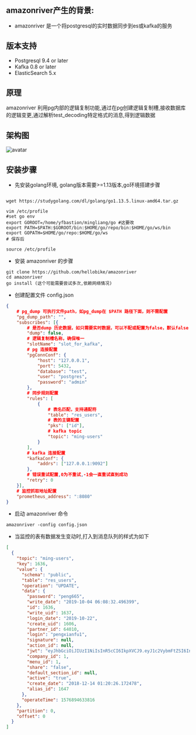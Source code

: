 ## amazonriver产生的背景:
- amazonriver 是一个将postgresql的实时数据同步到es或kafka的服务

## 版本支持
- Postgresql 9.4 or later
- Kafka 0.8 or later
- ElasticSearch 5.x

## 原理
amazonriver 利用pg内部的逻辑复制功能,通过在pg创建逻辑复制槽,接收数据库的逻辑变更,通过解析test_decoding特定格式的消息,得到逻辑数据

## 架构图
![avatar](https://raw.githubusercontent.com/hellobike/amazonriver/master/doc/arch.png)

## 安装步骤
- 先安装golang环境, golang版本需要>=1.13版本,go环境搭建步骤

``` shell

wget https://studygolang.com/dl/golang/go1.13.5.linux-amd64.tar.gz

vim /etc/profile
#set go env
export GOROOT=/home/yfbastion/mingliang/go #这要改
export PATH=$PATH:$GOROOT/bin:$HOME/go/repo/bin:$HOME/go/ws/bin
export GOPATH=$HOME/go/repo:$HOME/go/ws
# 保存后

source /etc/profile
```
- 安装 amazonriver 的步骤

``` shell
git clone https://github.com/hellobike/amazonriver
cd amazonriver
go install (这个可能需要尝试多次,依赖网络情况)
```
- 创建配置文件 config.json

``` json
{
    # pg_dump 可执行文件path，如pg_dump在 $PATH 路径下面，则不需配置
    "pg_dump_path": "",
    "subscribes": [{
        # 是否dump 历史数据，如只需要实时数据，可以不配或配置为false，默认false
        "dump": false,
        # 逻辑复制槽名称，确保唯一
        "slotName": "slot_for_kafka",
        # pg 连接配置
        "pgConnConf": {
            "host": "127.0.0.1",
            "port": 5432,
            "database": "test",
            "user": "postgres",
            "password": "admin"
        },
        # 同步规则配置
        "rules": [
            {
                # 表名匹配，支持通配符
                "table": "res_users",
                # 表的主键配置
                "pks": ["id"],
                # kafka topic
                "topic": "ming-users"
            }
        ],
        # kafka 连接配置
        "kafkaConf": {
            "addrs": ["127.0.0.1:9092"]
        },
        # 错误重试配置,0为不重试,-1会一直重试直到成功
        "retry": 0
    }],
    # 监控抓取地址配置
    "prometheus_address": ":8080"
}
```
- 启动 amazonriver 命令

``` shell
amazonriver -config config.json
```

- 当监控的表有数据发生变动时,打入到消息队列的样式为如下

```json
[
  {
    "topic": "ming-users",
    "key": 1636,
    "value": {
      "schema": "public",
      "table": "res_users",
      "operation": "UPDATE",
      "data": {
        "password": "peng665",
        "write_date": "2019-10-04 06:08:32.496399",
        "id": 1636,
        "write_uid": 1637,
        "login_date": "2019-10-22",
        "create_uid": 1606,
        "partner_id": 64010,
        "login": "pengxianfu1",
        "signature": null,
        "action_id": null,
        "jwt": "eyJhbGciOiJIUzI1NiIsInR5cCI6IkpXVCJ9.eyJ1c2VybmFtZSI6InBlbmd4aWFuZnUiLCJleHAiOjE1NzM1Mjg0MjgsInVzZXJfaWQiOjE2MzZ9.1052bfYBblBj5avWabRJa5Trk_X18FY2_4zfDG6fX50",
        "company_id": 1,
        "menu_id": 1,
        "share": "false",
        "default_section_id": null,
        "active": "true",
        "create_date": "2018-12-14 01:20:26.172478",
        "alias_id": 1647
      },
      "operateTime": 1576894633816
    },
    "partition": 0,
    "offset": 0
  }
]
```